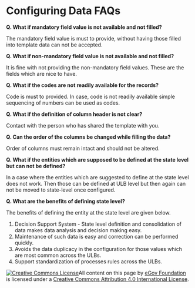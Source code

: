 # Configuring Data FAQs

**Q. What if mandatory field value is not available and not filled?**

The mandatory field value is must to provide, without having those filled into template data can not be accepted.

**Q. What if non-mandatory field value is not available and not filled?**

It is fine with not providing the non-mandatory field values. These are the fields which are nice to have.

**Q. What if the codes are not readily available for the records?**

Code is must to provided. In case, code is not readily available simple sequencing of numbers can be used as codes.

**Q. What if the definition of column header is not clear?**

Contact with the person who has shared the template with you.

**Q. Can the order of the columns be changed while filling the data?**

Order of columns must remain intact and should not be altered.

**Q. What if the entities which are supposed to be defined at the state level but can not be defined?**

In a case where the entities which are suggested to define at the state level does not work. Then those can be defined at ULB level but then again can not be moved to state-level once configured.

**Q. What are the benefits of defining state level?**

The benefits of defining the entity at the state level are given below.

1. Decision Support System - State level definition and consolidation of data makes data analysis and decision making easy.
2. Maintenance of such data is easy and correction can be performed quickly.
3. Avoids the data duplicacy in the configuration for those values which are most common across the ULBs.
4. Support standardization of processes rules across the ULBs.

[![Creative Commons License](https://i.creativecommons.org/l/by/4.0/80x15.png)​](http://creativecommons.org/licenses/by/4.0/)All content on this page by [eGov Foundation](https://egov.org.in/) is licensed under a [Creative Commons Attribution 4.0 International License](http://creativecommons.org/licenses/by/4.0/).
